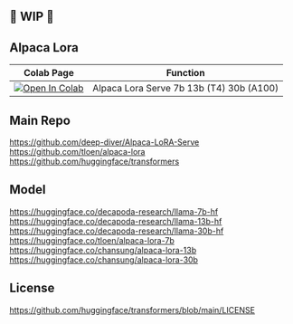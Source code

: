 ## 🚦 WIP 🚦

## Alpaca Lora

| Colab Page | Function
| --- | --- |
[![Open In Colab](https://colab.research.google.com/assets/colab-badge.svg)](https://colab.research.google.com/github/camenduru/alpaca-lora/blob/main/alpaca_lora_colab.ipynb) | Alpaca Lora Serve 7b 13b (T4) 30b (A100)

## Main Repo
https://github.com/deep-diver/Alpaca-LoRA-Serve <br />
https://github.com/tloen/alpaca-lora <br />
https://github.com/huggingface/transformers <br />

## Model
https://huggingface.co/decapoda-research/llama-7b-hf <br />
https://huggingface.co/decapoda-research/llama-13b-hf <br />
https://huggingface.co/decapoda-research/llama-30b-hf <br />
https://huggingface.co/tloen/alpaca-lora-7b <br />
https://huggingface.co/chansung/alpaca-lora-13b <br />
https://huggingface.co/chansung/alpaca-lora-30b <br />

## License
https://github.com/huggingface/transformers/blob/main/LICENSE